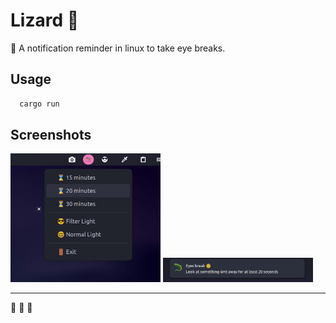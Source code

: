 # Lizard 🦎

🦎 A notification reminder in linux to take eye breaks.

## Usage

```bash
  cargo run
```

## Screenshots


<img src="./assets/screenshot_1.png" width="240" alt="screenshot menu icon" />


<img src="./assets/screenshot_0.png" width="240" alt="screenshot notification">



---

🦀 🖤 🐧 


